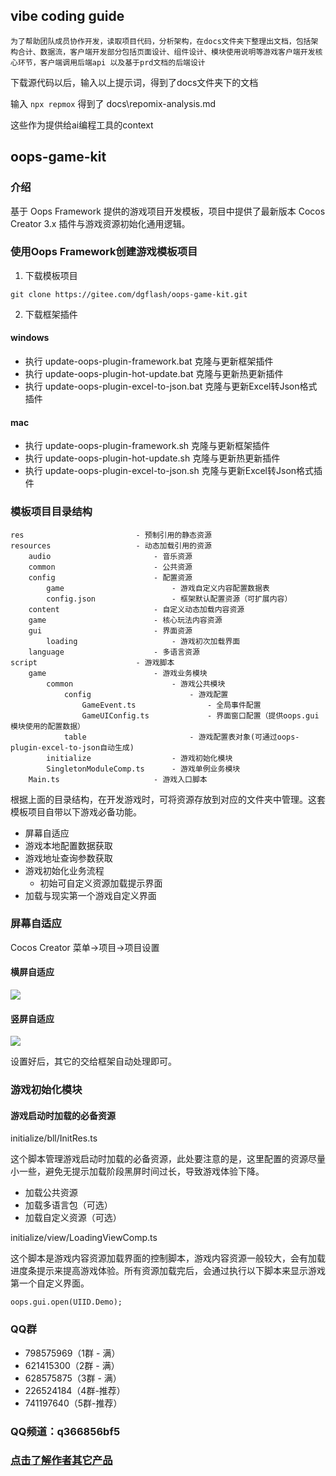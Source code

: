 ## vibe coding guide

```
为了帮助团队成员协作开发，读取项目代码，分析架构，在docs文件夹下整理出文档，包括架构合计、数据流，客户端开发部分包括页面设计、组件设计、模块使用说明等游戏客户端开发核心环节，客户端调用后端api 以及基于prd文档的后端设计
```
下载源代码以后，输入以上提示词，得到了docs文件夹下的文档

输入 `npx repmox` 得到了 docs\repomix-analysis.md 

这些作为提供给ai编程工具的context



## oops-game-kit

### 介绍
基于 Oops Framework 提供的游戏项目开发模板，项目中提供了最新版本 Cocos Creator 3.x 插件与游戏资源初始化通用逻辑。

### 使用Oops Framework创建游戏模板项目
1. 下载模板项目
```
git clone https://gitee.com/dgflash/oops-game-kit.git
```

2. 下载框架插件
#### windows
- 执行 update-oops-plugin-framework.bat 克隆与更新框架插件
- 执行 update-oops-plugin-hot-update.bat 克隆与更新热更新插件
- 执行 update-oops-plugin-excel-to-json.bat 克隆与更新Excel转Json格式插件

#### mac
- 执行 update-oops-plugin-framework.sh 克隆与更新框架插件
- 执行 update-oops-plugin-hot-update.sh 克隆与更新热更新插件
- 执行 update-oops-plugin-excel-to-json.sh 克隆与更新Excel转Json格式插件

### 模板项目目录结构
```
res                         - 预制引用的静态资源
resources                   - 动态加载引用的资源
    audio                       - 音乐资源
    common                      - 公共资源
    config                      - 配置资源
        game                        - 游戏自定义内容配置数据表
        config.json                 - 框架默认配置资源（可扩展内容）
    content                     - 自定义动态加载内容资源
    game                        - 核心玩法内容资源
    gui                         - 界面资源
        loading                     - 游戏初次加载界面
    language                    - 多语言资源
script                      - 游戏脚本
    game                        - 游戏业务模块
        common                      - 游戏公共模块
            config                      - 游戏配置
                GameEvent.ts                - 全局事件配置
                GameUIConfig.ts             - 界面窗口配置（提供oops.gui模块使用的配置数据）
            table                       - 游戏配置表对象(可通过oops-plugin-excel-to-json自动生成)
        initialize                  - 游戏初始化模块
        SingletonModuleComp.ts      - 游戏单例业务模块
    Main.ts                     - 游戏入口脚本
```

根据上面的目录结构，在开发游戏时，可将资源存放到对应的文件夹中管理。这套模板项目自带以下游戏必备功能。
- 屏幕自适应
- 游戏本地配置数据获取
- 游戏地址查询参数获取
- 游戏初始化业务流程
    - 初始可自定义资源加载提示界面
- 加载与现实第一个游戏自定义界面

### 屏幕自适应
Cocos Creator 菜单->项目->项目设置
#### 横屏自适应
![](https://oops-1255342636.cos.ap-shanghai.myqcloud.com/img/kit/1.jpg)

#### 竖屏自适应
![](https://oops-1255342636.cos.ap-shanghai.myqcloud.com/img/kit/2.jpg)

设置好后，其它的交给框架自动处理即可。

### 游戏初始化模块
#### 游戏启动时加载的必备资源
initialize/bll/InitRes.ts

这个脚本管理游戏启动时加载的必备资源，此处要注意的是，这里配置的资源尽量小一些，避免无提示加载阶段黑屏时间过长，导致游戏体验下降。
- 加载公共资源
- 加载多语言包（可选）
- 加载自定义资源（可选）

initialize/view/LoadingViewComp.ts

这个脚本是游戏内容资源加载界面的控制脚本，游戏内容资源一般较大，会有加载进度条提示来提高游戏体验。所有资源加载完后，会通过执行以下脚本来显示游戏第一个自定义界面。
```
oops.gui.open(UIID.Demo);
```

### QQ群
- 798575969（1群 - 满）
- 621415300（2群 - 满）
- 628575875（3群 - 满）
- 226524184（4群-推荐）
- 741197640（5群-推荐）

### QQ频道：q366856bf5

### [点击了解作者其它产品](https://store.cocos.com/app/search?name=oops)